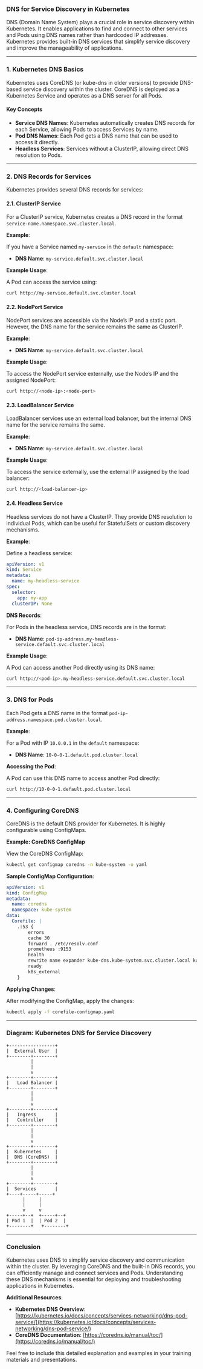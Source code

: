 ### DNS for Service Discovery in Kubernetes

DNS (Domain Name System) plays a crucial role in service discovery within Kubernetes. It enables applications to find and connect to other services and Pods using DNS names rather than hardcoded IP addresses. Kubernetes provides built-in DNS services that simplify service discovery and improve the manageability of applications.

---

### **1. Kubernetes DNS Basics**

Kubernetes uses CoreDNS (or kube-dns in older versions) to provide DNS-based service discovery within the cluster. CoreDNS is deployed as a Kubernetes Service and operates as a DNS server for all Pods.

#### **Key Concepts**

- **Service DNS Names**: Kubernetes automatically creates DNS records for each Service, allowing Pods to access Services by name.
- **Pod DNS Names**: Each Pod gets a DNS name that can be used to access it directly.
- **Headless Services**: Services without a ClusterIP, allowing direct DNS resolution to Pods.

---

### **2. DNS Records for Services**

Kubernetes provides several DNS records for services:

#### **2.1. ClusterIP Service**

For a ClusterIP service, Kubernetes creates a DNS record in the format `service-name.namespace.svc.cluster.local`.

**Example**:

If you have a Service named `my-service` in the `default` namespace:

- **DNS Name**: `my-service.default.svc.cluster.local`

**Example Usage**:

A Pod can access the service using:

```sh
curl http://my-service.default.svc.cluster.local
```

#### **2.2. NodePort Service**

NodePort services are accessible via the Node’s IP and a static port. However, the DNS name for the service remains the same as ClusterIP.

**Example**:

- **DNS Name**: `my-service.default.svc.cluster.local`

**Example Usage**:

To access the NodePort service externally, use the Node’s IP and the assigned NodePort:

```sh
curl http://<node-ip>:<node-port>
```

#### **2.3. LoadBalancer Service**

LoadBalancer services use an external load balancer, but the internal DNS name for the service remains the same.

**Example**:

- **DNS Name**: `my-service.default.svc.cluster.local`

**Example Usage**:

To access the service externally, use the external IP assigned by the load balancer:

```sh
curl http://<load-balancer-ip>
```

#### **2.4. Headless Service**

Headless services do not have a ClusterIP. They provide DNS resolution to individual Pods, which can be useful for StatefulSets or custom discovery mechanisms.

**Example**:

Define a headless service:

```yaml
apiVersion: v1
kind: Service
metadata:
  name: my-headless-service
spec:
  selector:
    app: my-app
  clusterIP: None
```

**DNS Records**:

For Pods in the headless service, DNS records are in the format:

- **DNS Name**: `pod-ip-address.my-headless-service.default.svc.cluster.local`

**Example Usage**:

A Pod can access another Pod directly using its DNS name:

```sh
curl http://<pod-ip>.my-headless-service.default.svc.cluster.local
```

---

### **3. DNS for Pods**

Each Pod gets a DNS name in the format `pod-ip-address.namespace.pod.cluster.local`.

**Example**:

For a Pod with IP `10.0.0.1` in the `default` namespace:

- **DNS Name**: `10-0-0-1.default.pod.cluster.local`

**Accessing the Pod**:

A Pod can use this DNS name to access another Pod directly:

```sh
curl http://10-0-0-1.default.pod.cluster.local
```

---

### **4. Configuring CoreDNS**

CoreDNS is the default DNS provider for Kubernetes. It is highly configurable using ConfigMaps.

**Example: CoreDNS ConfigMap**

View the CoreDNS ConfigMap:

```sh
kubectl get configmap coredns -n kube-system -o yaml
```

**Sample ConfigMap Configuration**:

```yaml
apiVersion: v1
kind: ConfigMap
metadata:
  name: coredns
  namespace: kube-system
data:
  Corefile: |
    .:53 {
        errors
        cache 30
        forward . /etc/resolv.conf
        prometheus :9153
        health
        rewrite name expander kube-dns.kube-system.svc.cluster.local kube-dns.kube-system.svc.cluster.local
        ready
        k8s_external
    }
```

**Applying Changes**:

After modifying the ConfigMap, apply the changes:

```sh
kubectl apply -f corefile-configmap.yaml
```

---

### **Diagram: Kubernetes DNS for Service Discovery**

```plaintext
+-----------------+
|  External User  |
+--------+--------+
         |
         |
         v
+--------+--------+
|   Load Balancer |
+--------+--------+
         |
         |
         v
+--------+--------+
|   Ingress       |
|   Controller    |
+--------+--------+
         |
         |
         v
+--------+--------+
|  Kubernetes     |
|  DNS (CoreDNS)  |
+--------+--------+
         |
         |
         v
+--------+--------+
|  Services       |
+----+-----+-----+
      |     |
      |     |
      v     v
+-----+--+  +-----+--+
| Pod 1  |  | Pod 2  |
+--------+   +--------+
```

---

### **Conclusion**

Kubernetes uses DNS to simplify service discovery and communication within the cluster. By leveraging CoreDNS and the built-in DNS records, you can efficiently manage and connect services and Pods. Understanding these DNS mechanisms is essential for deploying and troubleshooting applications in Kubernetes.

**Additional Resources**:
- **Kubernetes DNS Overview**: [https://kubernetes.io/docs/concepts/services-networking/dns-pod-service/](https://kubernetes.io/docs/concepts/services-networking/dns-pod-service/)
- **CoreDNS Documentation**: [https://coredns.io/manual/toc/](https://coredns.io/manual/toc/)

Feel free to include this detailed explanation and examples in your training materials and presentations.